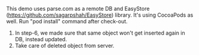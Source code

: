 This demo uses parse.com as a remote DB and EasyStore (https://github.com/sagarpshah/EasyStore) library.
It's using CocoaPods as well. Run "pod install" command after check-out.

1) In step-6, we made sure that same object won't get inserted again in DB, instead updated.
2) Take care of deleted object from server.